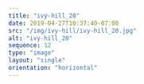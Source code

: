 ```yaml
---
title: "ivy-hill_20"
date: 2019-04-27T10:37:40-07:00
src: "/img/ivy-hill/ivy-hill_20.jpg"
alt: "ivy-hill_20"
sequence: 12
type: "image"
layout: "single"
orientation: "horizontal"
---
```

